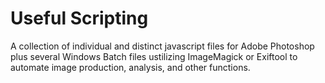 # Useful Scripting

A collection of individual and distinct javascript files for Adobe Photoshop plus several Windows Batch files ustilizing ImageMagick or Exiftool to automate image production, analysis, and other functions.
